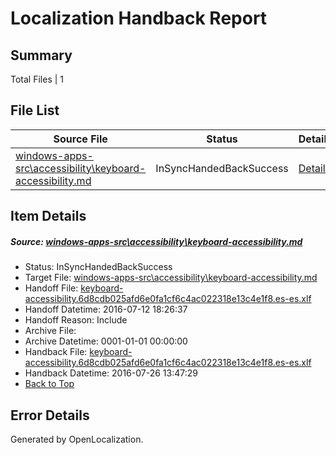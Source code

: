 # <a name='report-top'></a> Localization Handback Report

## Summary
 Total Files | 1

## File List
 Source File | Status | Details 
 ----------- | ------ | ------- 
 [windows-apps-src\accessibility\keyboard-accessibility.md](https://github.com/Microsoft/windows-apps/blob/3de603aec1dd4d4e716acbbb3daa52a306dfa403/windows-apps-src/accessibility/keyboard-accessibility.md) | InSyncHandedBackSuccess | [Details](#6ac488b6db1ed838cc458c6adaa90dcca18d4c7d37)

## Item Details
##### <a name='6ac488b6db1ed838cc458c6adaa90dcca18d4c7d37'></a> Source: [windows-apps-src\accessibility\keyboard-accessibility.md](https://github.com/Microsoft/windows-apps/blob/3de603aec1dd4d4e716acbbb3daa52a306dfa403/windows-apps-src/accessibility/keyboard-accessibility.md)
* Status: InSyncHandedBackSuccess
* Target File: [windows-apps-src\accessibility\keyboard-accessibility.md](https://github.com/Microsoft/windows-apps.es-es/blob/dda65eb1936d04a029c0f5cfd96597a9b22bcaea/windows-apps-src/accessibility/keyboard-accessibility.md)
* Handoff File: [keyboard-accessibility.6d8cdb025afd6e0fa1cf6c4ac022318e13c4e1f8.es-es.xlf](https://github.com/Microsoft/WDG.handoff/blob/d3649cce9db856e04bd4554328d40c03ca67fc50/ol-handoff/Microsoft/windows-apps.es-es/master/keyboard-accessibility.6d8cdb025afd6e0fa1cf6c4ac022318e13c4e1f8.es-es.xlf)
* Handoff Datetime: 2016-07-12 18:26:37
* Handoff Reason: Include
* Archive File: 
* Archive Datetime: 0001-01-01 00:00:00
* Handback File: [keyboard-accessibility.6d8cdb025afd6e0fa1cf6c4ac022318e13c4e1f8.es-es.xlf](https://github.com/Microsoft/WDG.handback/blob/8bdb5c79c4dc1ae57b05e3e0a8df6aa0930e33a6/ol-handback/Microsoft/windows-apps.es-es/master/keyboard-accessibility.6d8cdb025afd6e0fa1cf6c4ac022318e13c4e1f8.es-es.xlf)
* Handback Datetime: 2016-07-26 13:47:29
* [Back to Top](#report-top)


## Error Details

Generated by OpenLocalization.
